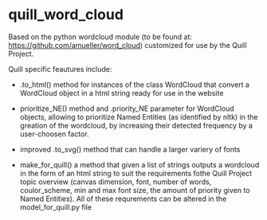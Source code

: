 # quill_word_cloud
Based on the python wordcloud module (to be found at: https://github.com/amueller/word_cloud) customized for use by the Quill Project.

Quill specific feautures include:

- .to_html() method for instances of the class WordCloud that convert a WordCloud object in a html string ready for use in the website

- prioritize_NE() method and .priority_NE parameter for WordCloud objects, allowing to prioritize Named Entities (as identified by nltk) in the greation of the wordcloud, by increasing their detected frequency by a user-choosen factor. 

- improved .to_svg() method that can handle a larger variery of fonts

- make_for_quill() a method that given a list of strings outputs a wordcloud in the form of an html string to suit the requirements fothe Quill Project topic overview (canvas dimension, font, number of words, coulor_scheme, min and max font size, the amount of priority given to Named Entities). All of these requrements can be altered in the model_for_quill.py file 


